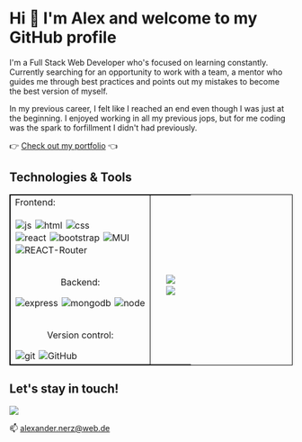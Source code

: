 # Hi :wave: I'm Alex and welcome to my GitHub profile 

I'm a Full Stack Web Developer who's focused on learning constantly. Currently searching for an opportunity to work with a team, a mentor who guides me through best practices and points out my mistakes to become the best version of myself.

In my previous career, I felt like I reached an end even though I was just at the beginning. I enjoyed working in all my previous jops, but for me coding was the spark to forfillment I didn't had previously. 

<span style="text-align:center;">:point_right: [Check out my portfolio](www.anerz.com) :point_left: </span>


## Technologies & Tools

<table style="border: 1px solid black;" >
<tr>
<td style="border: 1px solid black;">
<span style="display:flex;flex-direction:column; ">
<span style="justify-content:center">
Frontend:<br />
<br />
<img style="margin:1px" alt="js" src="https://img.shields.io/badge/JavaScript-F7DF1E?style=for-the-badge&logo=javascript&logoColor=black"/>
<img style="margin:1px" alt="html" src="https://img.shields.io/badge/HTML5-E34F26?style=for-the-badge&logo=html5&logoColor=white"/>
<img style="margin:1px" alt="css" src="https://img.shields.io/badge/CSS3-1572B6?style=for-the-badge&logo=css3&logoColor=white"/> <br />
<img style="margin:1px" alt="react" src="https://img.shields.io/badge/React-20232A?style=for-the-badge&logo=react&logoColor=61DAFB"/>
<img style="margin:1px" alt="bootstrap" src="https://img.shields.io/badge/Bootstrap-563D7C?style=for-the-badge&logo=bootstrap&logoColor=white"/>
<img style="margin:1px" alt="MUI" src="https://img.shields.io/badge/Material--UI-0081CB?style=for-the-badge&logo=material-ui&logoColor=white"/> <br />
<img style="margin:1px" alt="REACT-Router" src="https://img.shields.io/badge/React_Router-CA4245?style=for-the-badge&logo=react-router&logoColor=white"/> <br />
<br />
<p style="text-align:center" >Backend:</p>

<img style="text-align:center;margin:1px" alt="express" src="https://img.shields.io/badge/Express.js-404D59?style=for-the-badge"/> 
<img style="text-align:center;margin:1px" alt="mongodb" src="https://img.shields.io/badge/MongoDB-4EA94B?style=for-the-badge&logo=mongodb&logoColor=white"/>
<img style="text-align:center;margin:1px" alt="node" src="https://img.shields.io/badge/Node.js-43853D?style=for-the-badge&logo=node.js&logoColor=white"/> <br />
<br />
<p style="text-align:center" >Version control:</p>

<img style="text-align:center;margin:1px" alt="git" src="https://img.shields.io/badge/GIT-E44C30?style=for-the-badge&logo=git&logoColor=white"/> 
<img style="text-align:center;margin:1px" alt="GitHub" src="https://img.shields.io/badge/GitHub-100000?style=for-the-badge&logo=github&logoColor=white.png" />
</div> <br />
</td>
<td>
<br />
<span style="justify-content:center">
<img style="text-align:center;margin:2px 20px" src="https://github-readme-stats.vercel.app/api?username=Alex-WD-22&count_private=true&theme=radical&show_icons=true" /> <br />
<img style="text-align:center;margin:2px 20px" src="https://github-readme-stats.vercel.app/api/top-langs/?username=Alex-WD-22&theme=blue-green" />
</td>
</tr>
</table>


 ## Let's stay in touch!   
 [<img src="https://img.shields.io/badge/LinkedIn-0077B5?style=for-the-badge&logo=linkedin&logoColor=white" />](www.linkedin.com/in/alexander-nerz)  <br/>
 
 📫 alexander.nerz@web.de
</span> 
</span>
</span>
<!--
**Alex-WD-22/Alex-WD-22** is a ✨ _special_ ✨ repository because its `README.md` (this file) appears on your GitHub profile.

Here are some ideas to get you started:

- 🔭 I’m currently working on ...
- 🌱 I’m currently learning ...
- 👯 I’m looking to collaborate on ...
- 🤔 I’m looking for help with ...
- 💬 Ask me about ...
- 📫 How to reach me: ...
- 😄 Pronouns: ...
- ⚡ Fun fact: ...
-->

